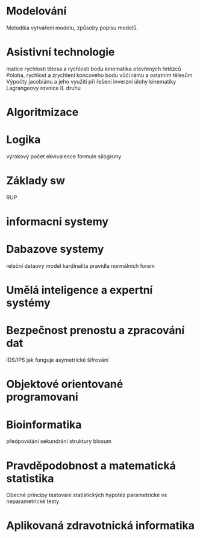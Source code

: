 # Modelování
Metodika vytváření modelu, způsoby popisu modelů.

# Asistivní technologie
matice rychlosti tělesa a rychlosti bodu
kinematika otevřených řetězců
Poloha, rychlost a zrychlení koncového bodu vůči rámu a ostatním tělesům
Výpočty jacobiánu a jeho využití při řešení inverzní úlohy kinematiky
Lagrangeovy rovnice II. druhu

# Algoritmizace

# Logika
výrokový počet
ekvivalence
formule
silogismy

# Základy sw
RUP

# informacni systemy

# Dabazove systemy
relační dataový model
kardinalita
pravidla normálních forem

# Umělá inteligence a expertní systémy

# Bezpečnost prenostu a zpracování dat
IDS/IPS 
jak funguje asymetrické šifrování

# Objektové orientované programovani

# Bioinformatika
předpovídání sekundrání struktury
blosum

# Pravděpodobnost a matematická statistika
Obecné principy testování statistických hypotéz
parametrické vs neparametrické testy

# Aplikovaná zdravotnická informatika



